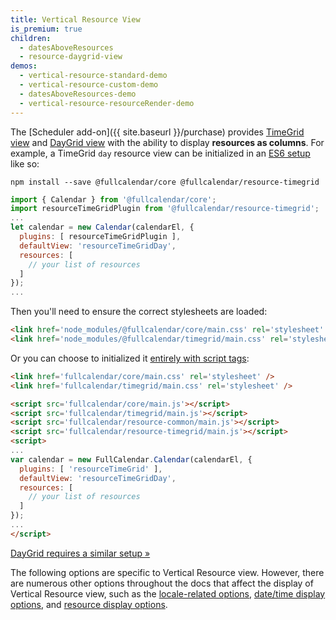 ```yaml
---
title: Vertical Resource View
is_premium: true
children:
  - datesAboveResources
  - resource-daygrid-view
demos:
  - vertical-resource-standard-demo
  - vertical-resource-custom-demo
  - datesAboveResources-demo
  - vertical-resource-resourceRender-demo
---
```


The [Scheduler add-on]({{ site.baseurl }}/purchase) provides [TimeGrid view](timegrid-view) and [DayGrid view](daygrid-view) with the ability to display **resources as columns**. For example, a TimeGrid `day` resource view can be initialized in an [ES6 setup](initialize-es6) like so:

```
npm install --save @fullcalendar/core @fullcalendar/resource-timegrid
```

```js
import { Calendar } from '@fullcalendar/core';
import resourceTimeGridPlugin from '@fullcalendar/resource-timegrid';
...
let calendar = new Calendar(calendarEl, {
  plugins: [ resourceTimeGridPlugin ],
  defaultView: 'resourceTimeGridDay',
  resources: [
    // your list of resources
  ]
});
...
```

Then you'll need to ensure the correct stylesheets are loaded:

```html
<link href='node_modules/@fullcalendar/core/main.css' rel='stylesheet' />
<link href='node_modules/@fullcalendar/timegrid/main.css' rel='stylesheet' />
```

Or you can choose to initialized it [entirely with script tags](initialize-globals):

```html
<link href='fullcalendar/core/main.css' rel='stylesheet' />
<link href='fullcalendar/timegrid/main.css' rel='stylesheet' />

<script src='fullcalendar/core/main.js'></script>
<script src='fullcalendar/timegrid/main.js'></script>
<script src='fullcalendar/resource-common/main.js'></script>
<script src='fullcalendar/resource-timegrid/main.js'></script>
<script>
...
var calendar = new FullCalendar.Calendar(calendarEl, {
  plugins: [ 'resourceTimeGrid' ],
  defaultView: 'resourceTimeGridDay',
  resources: [
    // your list of resources
  ]
});
...
</script>
```

[DayGrid requires a similar setup &raquo;](resource-daygrid-view)

The following options are specific to Vertical Resource view. However, there are numerous other options throughout the docs that affect the display of Vertical Resource view, such as the [locale-related options](localization), [date/time display options](date-display), and [resource display options](resource-display).
